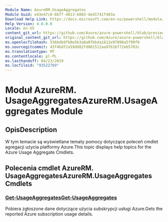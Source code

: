 ```yaml
---
Module Name: AzureRM.UsageAggregates
Module Guid: e43e47c8-8bff-4013-b003-ded1741f403a
Download Help Link: https://docs.microsoft.com/en-us/powershell/module/azurerm.usageaggregates
Help Version: 4.0.0.0
Locale: en-US
content_git_url: https://github.com/Azure/azure-powershell/blob/preview/src/ResourceManager/UsageAggregates/Commands.UsageAggregates/help/AzureRM.UsageAggregates.md
original_content_git_url: https://github.com/Azure/azure-powershell/blob/preview/src/ResourceManager/UsageAggregates/Commands.UsageAggregates/help/AzureRM.UsageAggregates.md
ms.openlocfilehash: 536bdb9fb0e5b3a0a07bbda1612e97898a5f99f0
ms.sourcegitcommit: 43f4bdf2a59dd82fd881512aa9761bf72eb5703c
ms.translationtype: MT
ms.contentlocale: pl-PL
ms.lasthandoff: 04/23/2019
ms.locfileid: "93522769"
---
```

# <span data-ttu-id="b50a3-101">Moduł AzureRM. UsageAggregates</span><span class="sxs-lookup"><span data-stu-id="b50a3-101">AzureRM.UsageAggregates Module</span></span>
## <span data-ttu-id="b50a3-102">Opis</span><span class="sxs-lookup"><span data-stu-id="b50a3-102">Description</span></span>
<span data-ttu-id="b50a3-103">W tym temacie są wyświetlane tematy pomocy dotyczące poleceń cmdlet agregacji użycia platformy Azure.</span><span class="sxs-lookup"><span data-stu-id="b50a3-103">This topic displays help topics for the Azure Usage Aggregate Cmdlets.</span></span>

## <span data-ttu-id="b50a3-104">Polecenia cmdlet AzureRM. UsageAggregates</span><span class="sxs-lookup"><span data-stu-id="b50a3-104">AzureRM.UsageAggregates Cmdlets</span></span>
### [<span data-ttu-id="b50a3-105">Get-UsageAggregates</span><span class="sxs-lookup"><span data-stu-id="b50a3-105">Get-UsageAggregates</span></span>](Get-UsageAggregates.md)
<span data-ttu-id="b50a3-106">Pobiera zgłoszone dane dotyczące użycia subskrypcji usługi Azure.</span><span class="sxs-lookup"><span data-stu-id="b50a3-106">Gets the reported Azure subscription usage details.</span></span>

